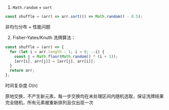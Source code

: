 1. `Math.random` + `sort`

```JavaScript
const shuffle = (arr) => arr.sort(() => Math.random() - 0.5);
```

非均匀分布 + 性能问题

2. Fisher-Yates/Knuth 洗牌算法：

```js
const shuffle = (arr) => {
  for (let i = arr.length - 1; i > 0; --i) {
    const j = Math.floor(Math.random() * (i + 1));
    [arr[i], arr[j]] = [arr[j], arr[i]];
  }
  return arr;
};
```

时间复杂度 O(n)

原地交换，不产生新元素，每一步交换均在未处理区间内随机选取，保证洗牌结果完全随机，所有元素被重新排列且仅出现一次
